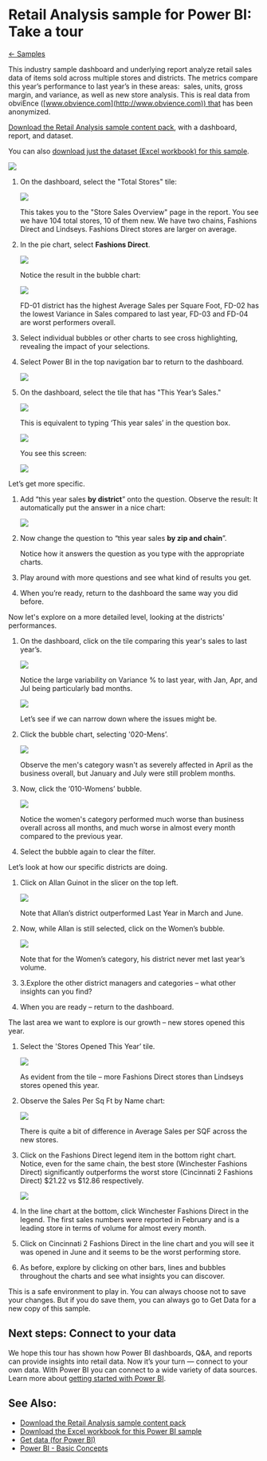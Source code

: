 <properties 
   pageTitle="Retail Analysis sample for Power BI: Take a tour"
   description="Retail Analysis sample for Power BI: Take a tour"
   services="powerbi" 
   documentationCenter="" 
   authors="v-anpasi" 
   manager="mblythe" 
   editor=""
   tags=""/>
 
<tags
   ms.service="powerbi"
   ms.devlang="NA"
   ms.topic="article"
   ms.tgt_pltfrm="NA"
   ms.workload="powerbi"
   ms.date="06/18/2015"
   ms.author="v-anpasi"/>

# Retail Analysis sample for Power BI: Take a tour

[← Samples](https://support.powerbi.com/knowledgebase/topics/75672-samples)

This industry sample dashboard and underlying report analyze retail sales data of items sold across multiple stores and districts. The metrics compare this year’s performance to last year’s in these areas:  sales, units, gross margin, and variance, as well as new store analysis. This is real data from obviEnce ([www.obvience.com](http://www.obvience.com)) that has been anonymized.

[Download the Retail Analysis sample content pack](https://support.powerbi.com/knowledgebase/articles/640117), with a dashboard, report, and dataset.

You can also [download just the dataset (Excel workbook) for this sample](http://go.microsoft.com/fwlink/?LinkId=528592).

![](media/powerbi-sample-retail-analysis-take-a-tour/dashboard.png)

1.  On the dashboard, select the "Total Stores" tile:

    ![](media/powerbi-sample-retail-analysis-take-a-tour/retail-analysis-7.png)  

    This takes you to the "Store Sales Overview" page in the report. You see we have 104 total stores, 10 of them new. We have two chains, Fashions Direct and Lindseys. Fashions Direct stores are larger on average.

2.  In the pie chart, select **Fashions Direct**.

    ![](media/powerbi-sample-retail-analysis-take-a-tour/PBI_Sample_RetAnlPie.png)  

    Notice the result in the bubble chart:

    ![](media/powerbi-sample-retail-analysis-take-a-tour/PBI_Sample_RetAnlBubbles.png)  

    FD-01 district has the highest Average Sales per Square Foot, FD-02 has the lowest Variance in Sales compared to last year, FD-03 and FD-04 are worst performers overall. 

3.  Select individual bubbles or other charts to see cross highlighting, revealing the impact of your selections.

4.  Select Power BI in the top navigation bar to return to the dashboard.

    ![](media/powerbi-sample-retail-analysis-take-a-tour/retail-analysis.png)

5.  On the dashboard, select the tile that has "This Year’s Sales."

    ![](media/powerbi-sample-retail-analysis-take-a-tour/PBI_Sample_RetAnlThisYrSales.png)

    This is equivalent to typing ‘This year sales’ in the question box.

    ![](media/powerbi-sample-retail-analysis-take-a-tour/PBI_Sample_RetAnlQnABox.png)


    You see this screen:

    ![](media/powerbi-sample-retail-analysis-take-a-tour/PBI_Sample_RetAnlQnAnswer.png)

Let’s get more specific.

1.  Add “this year sales **by district**” onto the question. Observe the result: It automatically put the answer in a nice chart:

    ![](media/powerbi-sample-retail-analysis-take-a-tour/PBI_Sample_RetAnlQnABar.png)

2.  Now change the question to “this year sales **by zip and chain**”.

    Notice how it answers the question as you type with the appropriate charts.

3.  Play around with more questions and see what kind of results you get.

4.  When you’re ready, return to the dashboard the same way you did before.

Now let's explore on a more detailed level, looking at the districts' performances.

1.  On the dashboard, click on the tile comparing this year's sales to last year’s.

    ![](media/powerbi-sample-retail-analysis-take-a-tour/PBI_Sample_RetAnlLineCht.png)

    Notice the large variability on Variance % to last year, with Jan, Apr, and Jul being particularly bad months.

    ![](media/powerbi-sample-retail-analysis-take-a-tour/PBI_Sample_RetAnlSalesVarCol.png)

    Let’s see if we can narrow down where the issues might be.

2.  Click the bubble chart, selecting '020-Mens’.

    ![](media/powerbi-sample-retail-analysis-take-a-tour/PBI_Sample_RetAnlMensXfltr.png)  
    
    Observe the men's category wasn't as severely affected in April as the business overall, but January and July were still problem months.

3.  Now, click the ‘010-Womens’ bubble.

    ![](media/powerbi-sample-retail-analysis-take-a-tour/PBI_Sample_RetAnlWomensXfilter.png)   

    Notice the women's category performed much worse than business overall across all months, and much worse in almost every month compared to the previous year.

4.  Select the bubble again to clear the filter.

Let’s look at how our specific districts are doing.

1.  Click on Allan Guinot in the slicer on the top left.

    ![](media/powerbi-sample-retail-analysis-take-a-tour/PBI_Sample_RetAnlAllanAll.png)

    Note that Allan’s district outperformed Last Year in March and June. 

2.  Now, while Allan is still selected, click on the Women’s bubble.

    ![](media/powerbi-sample-retail-analysis-take-a-tour/PBI_Sample_RetAnlAllanWomen.png)

    Note that for the Women’s category, his district never met last year’s volume. 

3.  3.Explore the other district managers and categories – what other insights can you find?

4.  When you are ready – return to the dashboard.

The last area we want to explore is our growth – new stores opened this year.

1.  Select the 'Stores Opened This Year’ tile.

    ![](media/powerbi-sample-retail-analysis-take-a-tour/retail-analysis-4.png)

    As evident from the tile – more Fashions Direct stores than Lindseys stores opened this year. 

2.  Observe the Sales Per Sq Ft by Name chart:

    ![](media/powerbi-sample-retail-analysis-take-a-tour/15.png)

     There is quite a bit of difference in Average Sales per SQF across the new stores.

3.  Click on the Fashions Direct legend item in the bottom right chart. Notice, even for the same chain, the best store (Winchester Fashions Direct) significantly outperforms the worst store (Cincinnati 2 Fashions Direct) $21.22 vs $12.86 respectively.

    ![](media/powerbi-sample-retail-analysis-take-a-tour/17b.png)

4.  In the line chart at the bottom, click Winchester Fashions Direct in the legend. The first sales numbers were reported in February and is a leading store in terms of volume for almost every month. 

5.  Click on Cincinnati 2 Fashions Direct in the line chart and you will see it was opened in June and it seems to be the worst performing store.

6.  As before, explore by clicking on other bars, lines and bubbles throughout the charts and see what insights you can discover.

This is a safe environment to play in. You can always choose not to save your changes. But if you do save them, you can always go to Get Data for a new copy of this sample.

## Next steps: Connect to your data

We hope this tour has shown how Power BI dashboards, Q&A, and reports can provide insights into retail data. Now it’s your turn — connect to your own data. With Power BI you can connect to a wide variety of data sources. Learn more about [getting started with Power BI](https://support.office.com/en-US/article/Get-Started-with-Power-BI-Preview-0f0237e2-f74f-49ab-82ea-1990c3c3deb8).

## See Also:

-   [Download the Retail Analysis sample content pack](https://support.powerbi.com/knowledgebase/articles/640117)
-   [Download the Excel workbook for this Power BI sample](http://go.microsoft.com/fwlink/?LinkId=528592)
-   [Get data (for Power BI)](http://support.powerbi.com/knowledgebase/articles/434354-get-data)
-   [Power BI - Basic Concepts](http://support.powerbi.com/knowledgebase/articles/487029-power-bi-preview-basic-concepts)

